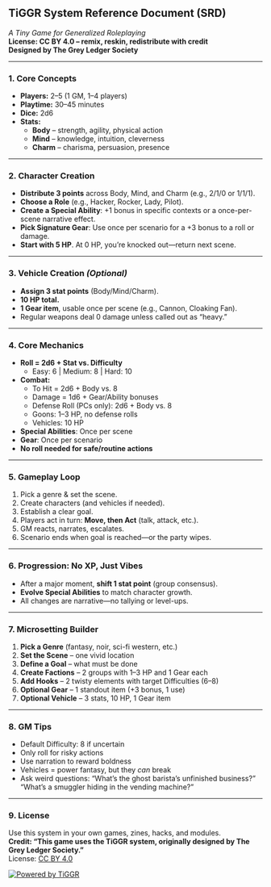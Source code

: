 ## **TiGGR System Reference Document (SRD)**  
*A Tiny Game for Generalized Roleplaying*  
**License: CC BY 4.0 – remix, reskin, redistribute with credit**  
**Designed by The Grey Ledger Society**

---

### 1. **Core Concepts**
- **Players:** 2–5 (1 GM, 1–4 players)  
- **Playtime:** 30–45 minutes  
- **Dice:** 2d6  
- **Stats:**  
  - **Body** – strength, agility, physical action  
  - **Mind** – knowledge, intuition, cleverness  
  - **Charm** – charisma, persuasion, presence

---

### 2. **Character Creation**
- **Distribute 3 points** across Body, Mind, and Charm (e.g., 2/1/0 or 1/1/1).  
- **Choose a Role** (e.g., Hacker, Rocker, Lady, Pilot).  
- **Create a Special Ability**: +1 bonus in specific contexts or a once-per-scene narrative effect.  
- **Pick Signature Gear**: Use once per scenario for a +3 bonus to a roll or damage.  
- **Start with 5 HP**. At 0 HP, you’re knocked out—return next scene.

---

### 3. **Vehicle Creation** *(Optional)*
- **Assign 3 stat points** (Body/Mind/Charm).  
- **10 HP total.**  
- **1 Gear item**, usable once per scene (e.g., Cannon, Cloaking Fan).  
- Regular weapons deal 0 damage unless called out as “heavy.”

---

### 4. **Core Mechanics**
- **Roll = 2d6 + Stat vs. Difficulty**  
  - Easy: 6 | Medium: 8 | Hard: 10  
- **Combat:**  
  - To Hit = 2d6 + Body vs. 8  
  - Damage = 1d6 + Gear/Ability bonuses  
  - Defense Roll (PCs only): 2d6 + Body vs. 8  
  - Goons: 1–3 HP, no defense rolls  
  - Vehicles: 10 HP  
- **Special Abilities**: Once per scene  
- **Gear**: Once per scenario  
- **No roll needed for safe/routine actions**

---

### 5. **Gameplay Loop**
1. Pick a genre & set the scene.  
2. Create characters (and vehicles if needed).  
3. Establish a clear goal.  
4. Players act in turn: **Move, then Act** (talk, attack, etc.).  
5. GM reacts, narrates, escalates.  
6. Scenario ends when goal is reached—or the party wipes.

---

### 6. **Progression: No XP, Just Vibes**
- After a major moment, **shift 1 stat point** (group consensus).  
- **Evolve Special Abilities** to match character growth.  
- All changes are narrative—no tallying or level-ups.

---

### 7. **Microsetting Builder**
1. **Pick a Genre** (fantasy, noir, sci-fi western, etc.)  
2. **Set the Scene** – one vivid location  
3. **Define a Goal** – what must be done  
4. **Create Factions** – 2 groups with 1–3 HP and 1 Gear each  
5. **Add Hooks** – 2 twisty elements with target Difficulties (6–8)  
6. **Optional Gear** – 1 standout item (+3 bonus, 1 use)  
7. **Optional Vehicle** – 3 stats, 10 HP, 1 Gear item

---

### 8. **GM Tips**
- Default Difficulty: 8 if uncertain  
- Only roll for risky actions  
- Use narration to reward boldness  
- Vehicles = power fantasy, but they *can* break  
- Ask weird questions: “What’s the ghost barista’s unfinished business?” “What’s a smuggler hiding in the vending machine?”

---

### 9. **License**
Use this system in your own games, zines, hacks, and modules.  
**Credit: “This game uses the TiGGR system, originally designed by The Grey Ledger Society.”**  
License: [CC BY 4.0](https://creativecommons.org/licenses/by/4.0/)

[![Powered by TiGGR](https://img.shields.io/badge/Powered%20by-TiGGR-red?style=flat-square)](https://github.com/eeronomicon/TiGGR-SRD)